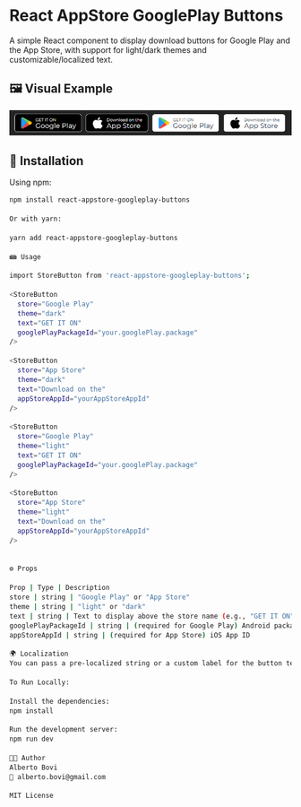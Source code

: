 # React AppStore GooglePlay Buttons

A simple React component to display download buttons for Google Play and the App Store, with support for light/dark themes and customizable/localized text.

## 🖼 Visual Example

![Example of Google Play and App Store buttons](src/assets/buttons-example.png)

## 🚀 Installation

Using npm:

```bash
npm install react-appstore-googleplay-buttons

Or with yarn:

yarn add react-appstore-googleplay-buttons

📾 Usage

import StoreButton from 'react-appstore-googleplay-buttons';

<StoreButton
  store="Google Play"
  theme="dark"
  text="GET IT ON"
  googlePlayPackageId="your.googlePlay.package"
/>

<StoreButton
  store="App Store"
  theme="dark"
  text="Download on the"
  appStoreAppId="yourAppStoreAppId"
/>

<StoreButton
  store="Google Play"
  theme="light"
  text="GET IT ON"
  googlePlayPackageId="your.googlePlay.package"
/>

<StoreButton
  store="App Store"
  theme="light"
  text="Download on the"
  appStoreAppId="yourAppStoreAppId"
/>


⚙️ Props

Prop | Type | Description
store | string | "Google Play" or "App Store"
theme | string | "light" or "dark"
text | string | Text to display above the store name (e.g., "GET IT ON")
googlePlayPackageId | string | (required for Google Play) Android package ID
appStoreAppId | string | (required for App Store) iOS App ID

🌍 Localization
You can pass a pre-localized string or a custom label for the button text.

To Run Locally:

Install the dependencies:
npm install

Run the development server:
npm run dev

🧑‍💻 Author
Alberto Bovi
📧 alberto.bovi@gmail.com 

MIT License
